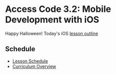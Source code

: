 # Access Code 3.2: Mobile Development with iOS

Happy Halloween! Today's iOS [lesson outline](/lessons/unit3/mid_review)

## Schedule

* [Lesson Schedule](/schedule.md)
* [Curriculum Overview](/curriculum_overview.pdf)

